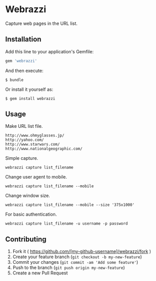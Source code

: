# Webrazzi

Capture web pages in the URL list.

## Installation

Add this line to your application's Gemfile:

```ruby
gem 'webrazzi'
```

And then execute:

    $ bundle

Or install it yourself as:

    $ gem install webrazzi

## Usage

Make URL list file.

```
http://www.ohmyglasses.jp/
http://yahoo.com/
http://www.starwars.com/
http://www.nationalgeographic.com/
```

Simple capture.

```
webrazzi capture list_filename
```

Change user agent to mobile.

```
webrazzi capture list_filename --mobile
```

Change window size.

```
webrazzi capture list_filename --mobile --size '375x1000'
```

For basic authentication.

```
webrazzi capture list_filename -u username -p password
```


## Contributing

1. Fork it ( https://github.com/[my-github-username]/webrazzi/fork )
2. Create your feature branch (`git checkout -b my-new-feature`)
3. Commit your changes (`git commit -am 'Add some feature'`)
4. Push to the branch (`git push origin my-new-feature`)
5. Create a new Pull Request
